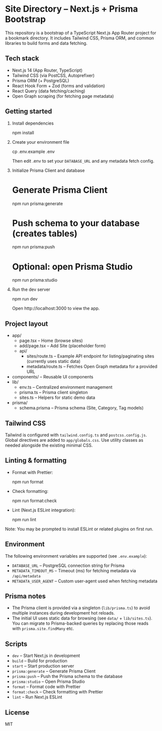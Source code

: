 # Site Directory – Next.js + Prisma Bootstrap

This repository is a bootstrap of a TypeScript Next.js App Router project for a bookmark directory. It includes Tailwind CSS, Prisma ORM, and common libraries to build forms and data fetching.

## Tech stack

- Next.js 14 (App Router, TypeScript)
- Tailwind CSS (via PostCSS, Autoprefixer)
- Prisma ORM (+ PostgreSQL)
- React Hook Form + Zod (forms and validation)
- React Query (data fetching/caching)
- Open Graph scraping (for fetching page metadata)

## Getting started

1. Install dependencies

   npm install

2. Create your environment file

   cp .env.example .env

   Then edit .env to set your `DATABASE_URL` and any metadata fetch config.

3. Initialize Prisma Client and database

   # Generate Prisma Client
   npm run prisma:generate

   # Push schema to your database (creates tables)
   npm run prisma:push

   # Optional: open Prisma Studio
   npm run prisma:studio

4. Run the dev server

   npm run dev

   Open http://localhost:3000 to view the app.

## Project layout

- app/
  - page.tsx – Home (browse sites)
  - add/page.tsx – Add Site (placeholder form)
  - api/
    - sites/route.ts – Example API endpoint for listing/paginating sites (currently uses static data)
    - metadata/route.ts – Fetches Open Graph metadata for a provided URL
- components/ – Reusable UI components
- lib/
  - env.ts – Centralized environment management
  - prisma.ts – Prisma client singleton
  - sites.ts – Helpers for static demo data
- prisma/
  - schema.prisma – Prisma schema (Site, Category, Tag models)

## Tailwind CSS

Tailwind is configured with `tailwind.config.ts` and `postcss.config.js`. Global directives are added to `app/globals.css`. Use utility classes as needed alongside the existing minimal CSS.

## Linting & formatting

- Format with Prettier:

  npm run format

- Check formatting:

  npm run format:check

- Lint (Next.js ESLint integration):

  npm run lint

Note: You may be prompted to install ESLint or related plugins on first run.

## Environment

The following environment variables are supported (see `.env.example`):

- `DATABASE_URL` – PostgreSQL connection string for Prisma
- `METADATA_TIMEOUT_MS` – Timeout (ms) for fetching metadata via `/api/metadata`
- `METADATA_USER_AGENT` – Custom user-agent used when fetching metadata

## Prisma notes

- The Prisma client is provided via a singleton (`lib/prisma.ts`) to avoid multiple instances during development hot reloads.
- The initial UI uses static data for browsing (see `data/` + `lib/sites.ts`). You can migrate to Prisma-backed queries by replacing those reads with `prisma.site.findMany` etc.

## Scripts

- `dev` – Start Next.js in development
- `build` – Build for production
- `start` – Start production server
- `prisma:generate` – Generate Prisma Client
- `prisma:push` – Push the Prisma schema to the database
- `prisma:studio` – Open Prisma Studio
- `format` – Format code with Prettier
- `format:check` – Check formatting with Prettier
- `lint` – Run Next.js ESLint

## License

MIT
